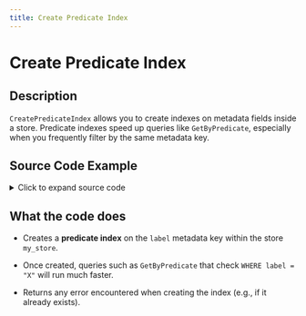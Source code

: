 ```yaml
---
title: Create Predicate Index
---
```


# Create Predicate Index

## Description

`CreatePredicateIndex` allows you to create indexes on metadata fields inside a store. Predicate indexes speed up queries like `GetByPredicate`, especially when you frequently filter by the same metadata key.

## Source Code Example

<details>
  <summary>Click to expand source code</summary>

```go
package main

import (
    "context"
    "fmt"
    "log"
    "time"


    "google.golang.org/grpc"
    "google.golang.org/grpc/credentials/insecure"


    dbsvc   "github.com/deven96/ahnlich/sdk/ahnlich-client-go/grpc/services/db_service"
    dbquery "github.com/deven96/ahnlich/sdk/ahnlich-client-go/grpc/db/query"
)


const ServerAddr = "127.0.0.1:1369"


type ExampleDBClient struct {
    conn   *grpc.ClientConn
    client dbsvc.DBServiceClient
    ctx    context.Context
}


func NewDBClient(ctx context.Context) (*ExampleDBClient, error) {
    conn, err := grpc.DialContext(ctx, ServerAddr, grpc.WithTransportCredentials(insecure.NewCredentials()), grpc.WithBlock())
    if err != nil {
        return nil, fmt.Errorf("failed to dial DB server %q: %w", ServerAddr, err)
    }
    client := dbsvc.NewDBServiceClient(conn)
    return &ExampleDBClient{conn: conn, client: client, ctx: ctx}, nil
}


func (c *ExampleDBClient) Close() error {
    return c.conn.Close()
}


// -------------------- Create Predicate Index --------------------
func (c *ExampleDBClient) exampleCreatePredicateIndex() error {
    _, err := c.client.CreatePredIndex(c.ctx, &dbquery.CreatePredIndex{
        Store:      "my_store",
        Predicates: []string{"label"},
    })
    if err != nil {
        return err
    }
    fmt.Println("Predicate index created for store: my_store")
    return nil
}


// -------------------- Main --------------------
func main() {
    ctx, cancel := context.WithTimeout(context.Background(), 10*time.Second)
    defer cancel()


    client, err := NewDBClient(ctx)
    if err != nil {
        log.Fatalf("Failed to create DB client: %v", err)
    }
    defer client.Close()


    if err := client.exampleCreatePredicateIndex(); err != nil {
        log.Fatalf("CreatePredicateIndex failed: %v", err)
    }
}

```

</details>

## What the code does

- Creates a **predicate index** on the `label` metadata key within the store `my_store`.

- Once created, queries such as `GetByPredicate` that check `WHERE label = "X"` will run much faster.

- Returns any error encountered when creating the index (e.g., if it already exists).
